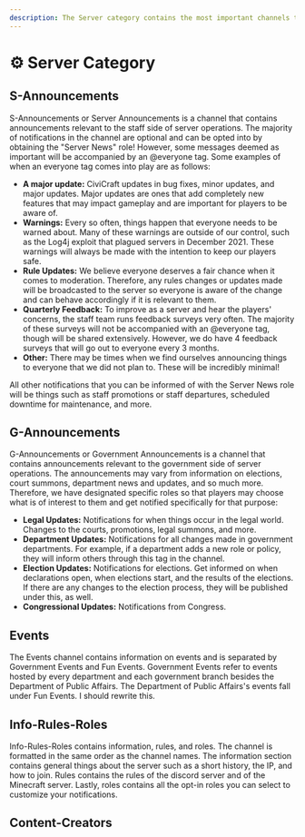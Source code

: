 ```yaml
---
description: The Server category contains the most important channels to the server.
---
```


# ⚙ Server Category

## S-Announcements

S-Announcements or Server Announcements is a channel that contains announcements relevant to the staff side of server operations. The majority of notifications in the channel are optional and can be opted into by obtaining the "Server News" role! However, some messages deemed as important will be accompanied by an @everyone tag. Some examples of when an everyone tag comes into play are as follows:&#x20;

* **A major update:** CiviCraft updates in bug fixes, minor updates, and major updates. Major updates are ones that add completely new features that may impact gameplay and are important for players to be aware of.
* **Warnings:** Every so often, things happen that everyone needs to be warned about. Many of these warnings are outside of our control, such as the Log4j exploit that plagued servers in December 2021. These warnings will always be made with the intention to keep our players safe.
* **Rule Updates:** We believe everyone deserves a fair chance when it comes to moderation. Therefore, any rules changes or updates made will be broadcasted to the server so everyone is aware of the change and can behave accordingly if it is relevant to them.
* **Quarterly Feedback:** To improve as a server and hear the players' concerns, the staff team runs feedback surveys very often. The majority of these surveys will not be accompanied with an @everyone tag, though will be shared extensively. However, we do have 4 feedback surveys that will go out to everyone every 3 months.
* **Other:** There may be times when we find ourselves announcing things to everyone that we did not plan to. These will be incredibly minimal!

All other notifications that you can be informed of with the Server News role will be things such as staff promotions or staff departures, scheduled downtime for maintenance, and more.

## &#x20;G-Announcements

G-Announcements or Government Announcements is a channel that contains announcements relevant to the government side of server operations. The announcements may vary from information on elections, court summons, department news and updates, and so much more. Therefore, we have designated specific roles so that players may choose what is of interest to them and get notified specifically for that purpose:

* **Legal Updates:** Notifications for when things occur in the legal world. Changes to the courts, promotions, legal summons, and more.
* **Department Updates:** Notifications for all changes made in government departments. For example, if a department adds a new role or policy, they will inform others through this tag in the channel.
* **Election Updates:** Notifications for elections. Get informed on when declarations open, when elections start, and the results of the elections. If there are any changes to the election process, they will be published under this, as well.
* **Congressional Updates:** Notifications from Congress.

## Events

The Events channel contains information on events and is separated by Government Events and Fun Events. Government Events refer to events hosted by every department and each government branch besides the Department of Public Affairs. The Department of Public Affairs's events fall under Fun Events. I should rewrite this.

## Info-Rules-Roles

Info-Rules-Roles contains information, rules, and roles. The channel is formatted in the same order as the channel names. The information section contains general things about the server such as a short history, the IP, and how to join. Rules contains the rules of the discord server and of the Minecraft server. Lastly, roles contains all the opt-in roles you can select to customize your notifications.

## Content-Creators
